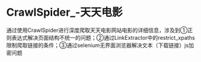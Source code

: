 # CrawlSpider_-天天电影
通过使用CrawlSpider进行深度爬取天天电影网站电影的详细信息，涉及到①正则表达式解决页面结构不统一的问题；②通过LinkExtractor中的restrict_xpaths限制爬取链接的条件；③通过selenium无界面浏览器解决文本（下载链接）js加密问题
